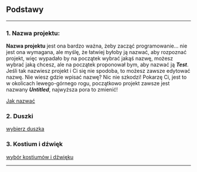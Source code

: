 ## Podstawy
----------------------

### 1. Nazwa projektu:

**Nazwa projektu** jest ona bardzo ważna, żeby zacząć programowanie... nie jest ona wymagana, ale myślę, że łatwiej byłoby ją nazwać, aby rozpoznać projekt, więc wypadało by na początek wybrać jakąś nazwę, możesz wybrać jaką chcesz, ale na początek proponował bym, aby nazwać ją **_Test_**. Jeśli tak nazwiesz projekt i Ci się nie spodoba, to możesz zawsze edytować nazwę. Nie wiesz gdzie wpisać nazwę? Nic nie szkodzi! Pokarzę Ci, jest to w okolicach lewego-górnego rogu, początkowo projekt zawsze jest nazwany **_Untitled_**, najwyższa pora to zmienić!

[Jak nazwać](...)

### 2. Duszki


[wybierz duszka](...)

### 3. Kostium i dźwięk



[wybór kostiumów i dźwięku](...)

----------------------
